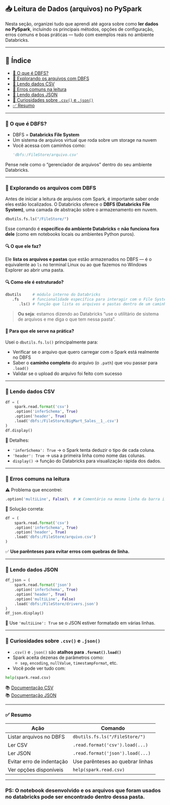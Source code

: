 ## 📥 Leitura de Dados (arquivos) no PySpark

Nesta seção, organizei tudo que aprendi até agora sobre como **ler dados no PySpark**, incluindo os principais métodos, opções de configuração, erros comuns e boas práticas — tudo com exemplos reais no ambiente Databricks.

---

## 📝 Índice

- [🧠 O que é DBFS?](#-o-que-é-dbfs)  
- [📁 Explorando os arquivos com DBFS](#-explorando-os-arquivos-com-dbfs)  
- [📄 Lendo dados CSV](#-lendo-dados-csv)  
- [🧪 Erros comuns na leitura](#-erros-comuns-na-leitura)  
- [🧾 Lendo dados JSON](#-lendo-dados-json)  
- [🧠 Curiosidades sobre `.csv()` e `.json()`](#-curiosidades-sobre-csv-e-json)  
- [✅ Resumo](#-resumo)

---

### 🧠 O que é DBFS?

- DBFS = **Databricks File System**
- Um sistema de arquivos virtual que roda sobre um storage na nuvem
- Você acessa com caminhos como:
  ```python
  'dbfs:/FileStore/arquivo.csv'
  ```

Pense nele como o “gerenciador de arquivos” dentro do seu ambiente Databricks.

---

### 📁 Explorando os arquivos com DBFS

Antes de iniciar a leitura de arquivos com Spark, é importante saber onde eles estão localizados. O Databricks oferece o **DBFS (Databricks File System)**, uma camada de abstração sobre o armazenamento em nuvem.

```python
dbutils.fs.ls("/FileStore/")
```

Esse comando é **específico do ambiente Databricks** e **não funciona fora dele** (como em notebooks locais ou ambientes Python puros).

#### 🔍 O que ele faz?

Ele **lista os arquivos e pastas** que estão armazenados no DBFS — é o equivalente ao `ls` no terminal Linux ou ao que fazemos no Windows Explorer ao abrir uma pasta.

#### 🔍 Como ele é estruturado?

```python
dbutils     # módulo interno do Databricks
   .fs      # funcionalidade específica para interagir com o File System (DBFS)
      .ls() # função que lista os arquivos e pastas dentro de um caminho
```

> **Ou seja**: estamos dizendo ao Databricks “use o utilitário de sistema de arquivos e me diga o que tem nessa pasta”.

#### 🧠 Para que ele serve na prática?

Usei o `dbutils.fs.ls()` principalmente para:
- Verificar se o arquivo que quero carregar com o Spark está realmente no DBFS
- Saber o **caminho completo** do arquivo (o `.path`) que vou passar para `.load()`
- Validar se o upload do arquivo foi feito com sucesso

---

### 📄 Lendo dados CSV

```python
df = (
    spark.read.format('csv')
    .option('inferSchema', True)
    .option('header', True)
    .load('dbfs:/FileStore/BigMart_Sales__1_.csv')
)
df.display()
```

📌 Detalhes:
- `'inferSchema': True` → o Spark tenta deduzir o tipo de cada coluna.
- `'header': True` → usa a primeira linha como nome das colunas.
- `display()` → função do Databricks para visualização rápida dos dados.

---

### 🧪 Erros comuns na leitura

⚠️ Problema que encontrei:

```python
.option('multiLine', False)\  # ❌ Comentário na mesma linha da barra invertida
```

📌 Solução correta:

```python
df = (
    spark.read.format('csv')
    .option('inferSchema', True)
    .option('header', True)
    .load('dbfs:/FileStore/arquivo.csv')
)
```

✅ **Use parênteses para evitar erros com quebras de linha.**

---

### 🧾 Lendo dados JSON

```python
df_json = (
    spark.read.format('json')
    .option('inferSchema', True)
    .option('header', True)
    .option('multiLine', False)
    .load('dbfs:/FileStore/drivers.json')
)
df_json.display()
```

📌 Use `'multiLine': True` se o JSON estiver formatado em várias linhas.

---

### 🧠 Curiosidades sobre `.csv()` e `.json()`

- `.csv()` e `.json()` são **atalhos para `.format().load()`**
- Spark aceita dezenas de parâmetros como:
  - `sep`, `encoding`, `nullValue`, `timestampFormat`, etc.
- Você pode ver tudo com:

```python
help(spark.read.csv)
```

📚 [Documentação CSV](https://spark.apache.org/docs/latest/sql-data-sources-csv.html)  
📚 [Documentação JSON](https://spark.apache.org/docs/latest/sql-data-sources-json.html)

---


### ✅ Resumo

| Ação                        | Comando                             |
|-----------------------------|-------------------------------------|
| Listar arquivos no DBFS     | `dbutils.fs.ls("/FileStore/")`      |
| Ler CSV                     | `.read.format('csv').load(...)`     |
| Ler JSON                    | `.read.format('json').load(...)`    |
| Evitar erro de indentação   | Use parênteses ao quebrar linhas    |
| Ver opções disponíveis      | `help(spark.read.csv)`              |

---

### PS: O notebook desenvolvido e os arquivos que foram usados no databricks pode ser encontrado dentro dessa pasta.
